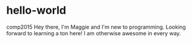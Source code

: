 # hello-world
comp2015
Hey there, I'm Maggie and I'm new to programming.  Looking forward to learning a ton here!
I am otherwise awesome in every way.
